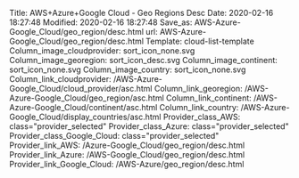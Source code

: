 Title: AWS+Azure+Google Cloud - Geo Regions Desc
Date: 2020-02-16 18:27:48
Modified: 2020-02-16 18:27:48
Save_as: AWS-Azure-Google_Cloud/geo_region/desc.html
url: AWS-Azure-Google_Cloud/geo_region/desc.html
Template: cloud-list-template
Column_image_cloudprovider: sort_icon_none.svg
Column_image_georegion: sort_icon_desc.svg
Column_image_continent: sort_icon_none.svg
Column_image_country: sort_icon_none.svg
Column_link_cloudprovider: /AWS-Azure-Google_Cloud/cloud_provider/asc.html
Column_link_georegion: /AWS-Azure-Google_Cloud/geo_region/asc.html
Column_link_continent: /AWS-Azure-Google_Cloud/continent/asc.html
Column_link_country: /AWS-Azure-Google_Cloud/display_countries/asc.html
Provider_class_AWS: class="provider_selected"
Provider_class_Azure: class="provider_selected"
Provider_class_Google_Cloud: class="provider_selected"
Provider_link_AWS: /Azure-Google_Cloud/geo_region/desc.html
Provider_link_Azure: /AWS-Google_Cloud/geo_region/desc.html
Provider_link_Google_Cloud: /AWS-Azure/geo_region/desc.html